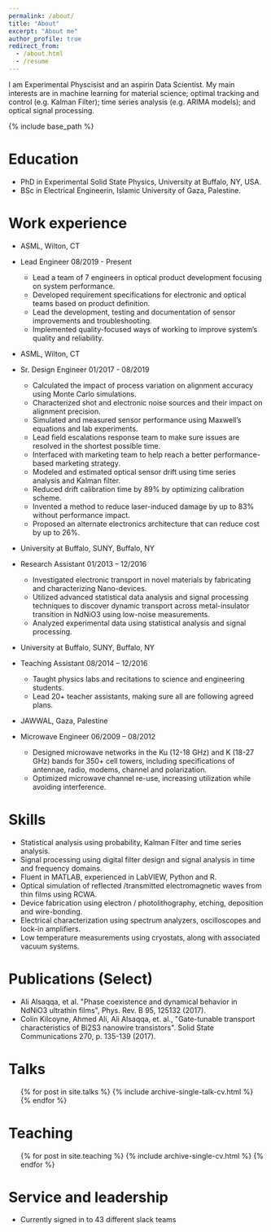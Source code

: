 ```yaml
---
permalink: /about/
title: "About"
excerpt: "About me"
author_profile: true
redirect_from: 
  - /about.html
  - /resume
---
```


I am Experimental Physcisist and an aspirin Data Scientist. My main interests are in machine learning for material science; optimal tracking and control (e.g. Kalman Filter); time series analysis (e.g. ARIMA models); and optical signal processing.

{% include base_path %}

Education
======
* PhD in Experimental Solid State Physics, University at Buffalo, NY, USA.
* BSc in Electrical Engineerin, Islamic University of Gaza, Palestine.

Work experience
======
* ASML, Wilton, CT
* Lead Engineer 	08/2019 - Present
  * Lead a team of 7 engineers in optical product development focusing on system performance.
  * Developed requirement specifications for electronic and optical teams based on product definition.
  * Lead the development, testing and documentation of sensor improvements and troubleshooting.
  * Implemented quality-focused ways of working to improve system’s quality and reliability.

* ASML, Wilton, CT
* Sr. Design Engineer 	01/2017 - 08/2019

  * Calculated the impact of process variation on alignment accuracy using Monte Carlo simulations.
  * Characterized shot and electronic noise sources and their impact on alignment precision.
  * Simulated and measured sensor performance using Maxwell’s equations and lab experiments.
  * Lead field escalations response team to make sure issues are resolved in the shortest possible time.
  * Interfaced with marketing team to help reach a better performance-based marketing strategy.
  * Modeled and estimated optical sensor drift using time series analysis and Kalman filter.
  * Reduced drift calibration time by 89% by optimizing calibration scheme.
  * Invented a method to reduce laser-induced damage by up to 83% without performance impact.
  * Proposed an alternate electronics architecture that can reduce cost by up to 26%.
 
* University at Buffalo, SUNY, Buffalo, NY
* Research Assistant 	01/2013 – 12/2016

  * Investigated electronic transport in novel materials by fabricating and characterizing Nano-devices.
  * Utilized advanced statistical data analysis and signal processing techniques to discover dynamic transport across metal-insulator transition in NdNiO3 using low-noise measurements.
  * Analyzed experimental data using statistical analysis and signal processing.

* University at Buffalo, SUNY, Buffalo, NY 
* Teaching Assistant 	08/2014 – 12/2016

  * Taught physics labs and recitations to science and engineering students.
  * Lead 20+ teacher assistants, making sure all are following agreed plans.

* JAWWAL, Gaza, Palestine 
* Microwave Engineer 	06/2009 – 08/2012

  * Designed microwave networks in the Ku (12-18 GHz) and K (18-27 GHz) bands for 350+ cell towers, including specifications of antennae, radio, modems, channel and polarization.
  * Optimized microwave channel re-use, increasing utilization while avoiding interference.
  
Skills
======
* Statistical analysis using probability, Kalman Filter and time series analysis.
* Signal processing using digital filter design and signal analysis in time and frequency domains.
* Fluent in MATLAB, experienced in LabVIEW, Python and R.
* Optical simulation of reflected /transmitted electromagnetic waves from thin films using RCWA.
* Device fabrication using electron / photolithography, etching, deposition and wire-bonding.
* Electrical characterization using spectrum analyzers, oscilloscopes and lock-in amplifiers.
* Low temperature measurements using cryostats, along with associated vacuum systems.

Publications (Select)
======
* Ali Alsaqqa, et al. "Phase coexistence and dynamical behavior in NdNiO3 ultrathin films", Phys. Rev. B 95, 125132 (2017).
* Colin Kilcoyne, Ahmed Ali, Ali Alsaqqa, et. al., "Gate-tunable transport characteristics of Bi2S3 nanowire transistors". Solid State Communications 270, p. 135-139 (2017).

  
Talks
======
  <ul>{% for post in site.talks %}
    {% include archive-single-talk-cv.html %}
  {% endfor %}</ul>
  
Teaching
======
  <ul>{% for post in site.teaching %}
    {% include archive-single-cv.html %}
  {% endfor %}</ul>
  
Service and leadership
======
* Currently signed in to 43 different slack teams

